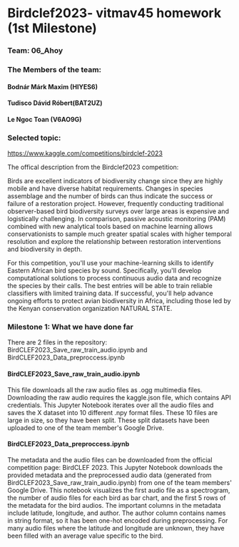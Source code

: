 # Birdclef2023- vitmav45 homework (1st Milestone)

### Team: 06_Ahoy

### The Members of the team:
#### Bodnár Márk Maxim (HIYES6)
#### Tudisco Dávid Róbert(BAT2UZ)
#### Le Ngoc Toan (V6AO9G)


### Selected topic: 
https://www.kaggle.com/competitions/birdclef-2023

The offical description from the Birdclef2023 competition:

Birds are excellent indicators of biodiversity change since they are highly mobile and have diverse habitat requirements. Changes in species assemblage and the number of birds can thus indicate the success or failure of a restoration project. However, frequently conducting traditional observer-based bird biodiversity surveys over large areas is expensive and logistically challenging. In comparison, passive acoustic monitoring (PAM) combined with new analytical tools based on machine learning allows conservationists to sample much greater spatial scales with higher temporal resolution and explore the relationship between restoration interventions and biodiversity in depth.

For this competition, you'll use your machine-learning skills to identify Eastern African bird species by sound. Specifically, you'll develop computational solutions to process continuous audio data and recognize the species by their calls. The best entries will be able to train reliable classifiers with limited training data. If successful, you'll help advance ongoing efforts to protect avian biodiversity in Africa, including those led by the Kenyan conservation organization NATURAL STATE. 

### Milestone 1: What we have done far

There are 2 files in the repository: BirdCLEF2023_Save_raw_train_audio.ipynb and BirdCLEF2023_Data_preproccess.ipynb

#### BirdCLEF2023_Save_raw_train_audio.ipynb

This file downloads all the raw audio files as .ogg multimedia files. Downloading the raw audio requires the kaggle.json file, which contains API credentials. This Jupyter Notebook iterates over all the audio files and saves the X dataset into 10 different .npy format files. These 10 files are large in size, so they have been split. These split datasets have been uploaded to one of the team member's Google Drive.

#### BirdCLEF2023_Data_preproccess.ipynb

The metadata and the audio files can be downloaded from the official competition page: BirdCLEF 2023. This Jupyter Notebook downloads the provided metadata and the preprocessed audio data (generated from BirdCLEF2023_Save_raw_train_audio.ipynb) from one of the team members' Google Drive. This notebook visualizes the first audio file as a spectrogram, the number of audio files for each bird as bar chart, and the first 5 rows of the metadata for the bird audios. The important columns in the metadata include latitude, longitude, and author. The author column contains names in string format, so it has been one-hot encoded during preprocessing. For many audio files where the latitude and longitude are unknown, they have been filled with an average value specific to the bird.


